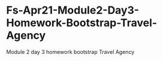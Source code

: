 # Fs-Apr21-Module2-Day3-Homework-Bootstrap-Travel-Agency
Module 2 day 3 homework bootstrap Travel Agency

